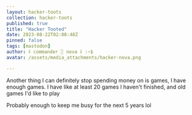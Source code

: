 ```yaml
---
layout: hacker-toots
collection: hacker-toots
published: true
title: "Hacker Tooted"
date: 2023-08-22T02:08:48Z
pinned: false
tags: [mastodon]
author: ⸸ commander ░ nova ⸸ :~$
avatar: /assets/media_attachments/hacker-nova.png

---
```


<p>Another thing I can definitely stop spending money on is games, I have enough games. I have like at least 20 games I haven&#39;t finished, and old games I&#39;d like to play</p><p>Probably enough to keep me busy for the next 5 years lol</p>


